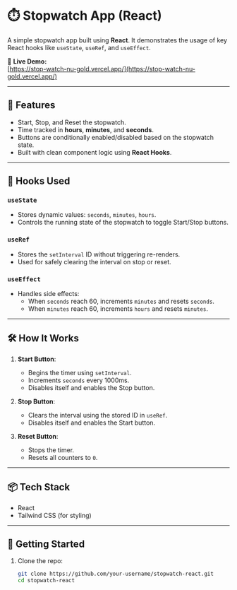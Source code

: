 # ⏱️ Stopwatch App (React)

A simple stopwatch app built using **React**. It demonstrates the usage of key React hooks like `useState`, `useRef`, and `useEffect`.

🔗 **Live Demo:**  
[https://stop-watch-nu-gold.vercel.app/](https://stop-watch-nu-gold.vercel.app/)

---

## 🚀 Features

- Start, Stop, and Reset the stopwatch.
- Time tracked in **hours**, **minutes**, and **seconds**.
- Buttons are conditionally enabled/disabled based on the stopwatch state.
- Built with clean component logic using **React Hooks**.

---

## 🧠 Hooks Used

### `useState`
- Stores dynamic values: `seconds`, `minutes`, `hours`.
- Controls the running state of the stopwatch to toggle Start/Stop buttons.

### `useRef`
- Stores the `setInterval` ID without triggering re-renders.
- Used for safely clearing the interval on stop or reset.

### `useEffect`
- Handles side effects:
  - When `seconds` reach 60, increments `minutes` and resets `seconds`.
  - When `minutes` reach 60, increments `hours` and resets `minutes`.

---

## 🛠️ How It Works

1. **Start Button**:
   - Begins the timer using `setInterval`.
   - Increments `seconds` every 1000ms.
   - Disables itself and enables the Stop button.

2. **Stop Button**:
   - Clears the interval using the stored ID in `useRef`.
   - Disables itself and enables the Start button.

3. **Reset Button**:
   - Stops the timer.
   - Resets all counters to `0`.

---

## 📦 Tech Stack

- React
- Tailwind CSS (for styling)

---

## 📁 Getting Started

1. Clone the repo:
   ```bash
   git clone https://github.com/your-username/stopwatch-react.git
   cd stopwatch-react
